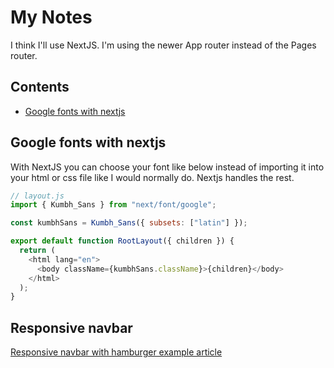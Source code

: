 # My Notes

I think I'll use NextJS. I'm using the newer App router instead of the Pages router.

## Contents

- [Google fonts with nextjs](#google-fonts-with-nextjs)

## Google fonts with nextjs

With NextJS you can choose your font like below instead of importing it into your html or css file like I would normally do. Nextjs handles the rest.

```js
// layout.js
import { Kumbh_Sans } from "next/font/google";

const kumbhSans = Kumbh_Sans({ subsets: ["latin"] });

export default function RootLayout({ children }) {
  return (
    <html lang="en">
      <body className={kumbhSans.className}>{children}</body>
    </html>
  );
}
```

## Responsive navbar

[Responsive navbar with hamburger example article](https://dev.to/devggaurav/let-s-build-a-responsive-navbar-and-hamburger-menu-using-html-css-and-javascript-4gci)
